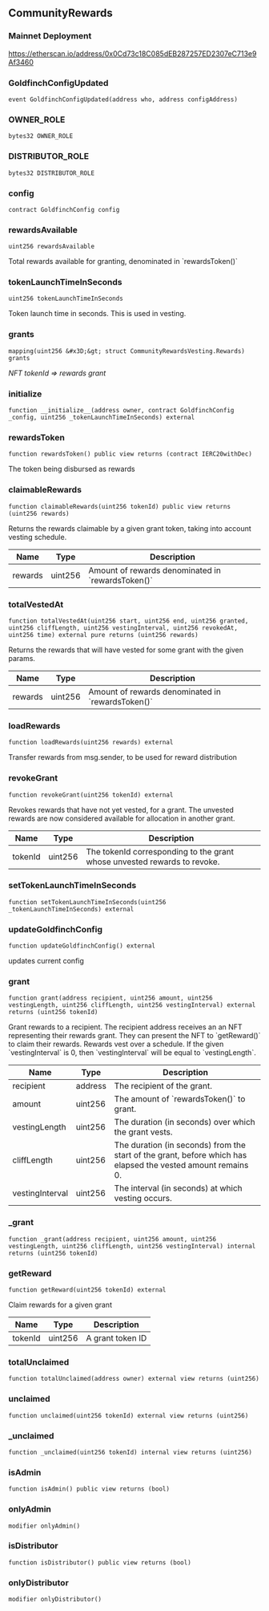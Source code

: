 ## CommunityRewards

### Mainnet Deployment

https://etherscan.io/address/0x0Cd73c18C085dEB287257ED2307eC713e9Af3460

### GoldfinchConfigUpdated

```solidity
event GoldfinchConfigUpdated(address who, address configAddress)
```

### OWNER_ROLE

```solidity
bytes32 OWNER_ROLE
```

### DISTRIBUTOR_ROLE

```solidity
bytes32 DISTRIBUTOR_ROLE
```

### config

```solidity
contract GoldfinchConfig config
```

### rewardsAvailable

```solidity
uint256 rewardsAvailable
```

Total rewards available for granting, denominated in &#x60;rewardsToken()&#x60;

### tokenLaunchTimeInSeconds

```solidity
uint256 tokenLaunchTimeInSeconds
```

Token launch time in seconds. This is used in vesting.

### grants

```solidity
mapping(uint256 &#x3D;&gt; struct CommunityRewardsVesting.Rewards) grants
```

_NFT tokenId &#x3D;&gt; rewards grant_

### __initialize__

```solidity
function __initialize__(address owner, contract GoldfinchConfig _config, uint256 _tokenLaunchTimeInSeconds) external
```

### rewardsToken

```solidity
function rewardsToken() public view returns (contract IERC20withDec)
```

The token being disbursed as rewards

### claimableRewards

```solidity
function claimableRewards(uint256 tokenId) public view returns (uint256 rewards)
```

Returns the rewards claimable by a given grant token, taking into
  account vesting schedule.

| Name | Type | Description |
| ---- | ---- | ----------- |
| rewards | uint256 | Amount of rewards denominated in &#x60;rewardsToken()&#x60; |

### totalVestedAt

```solidity
function totalVestedAt(uint256 start, uint256 end, uint256 granted, uint256 cliffLength, uint256 vestingInterval, uint256 revokedAt, uint256 time) external pure returns (uint256 rewards)
```

Returns the rewards that will have vested for some grant with the given params.

| Name | Type | Description |
| ---- | ---- | ----------- |
| rewards | uint256 | Amount of rewards denominated in &#x60;rewardsToken()&#x60; |

### loadRewards

```solidity
function loadRewards(uint256 rewards) external
```

Transfer rewards from msg.sender, to be used for reward distribution

### revokeGrant

```solidity
function revokeGrant(uint256 tokenId) external
```

Revokes rewards that have not yet vested, for a grant. The unvested rewards are
now considered available for allocation in another grant.

| Name | Type | Description |
| ---- | ---- | ----------- |
| tokenId | uint256 | The tokenId corresponding to the grant whose unvested rewards to revoke. |

### setTokenLaunchTimeInSeconds

```solidity
function setTokenLaunchTimeInSeconds(uint256 _tokenLaunchTimeInSeconds) external
```

### updateGoldfinchConfig

```solidity
function updateGoldfinchConfig() external
```

updates current config

### grant

```solidity
function grant(address recipient, uint256 amount, uint256 vestingLength, uint256 cliffLength, uint256 vestingInterval) external returns (uint256 tokenId)
```

Grant rewards to a recipient. The recipient address receives an
  an NFT representing their rewards grant. They can present the NFT to &#x60;getReward()&#x60;
  to claim their rewards. Rewards vest over a schedule. If the given &#x60;vestingInterval&#x60;
  is 0, then &#x60;vestingInterval&#x60; will be equal to &#x60;vestingLength&#x60;.

| Name | Type | Description |
| ---- | ---- | ----------- |
| recipient | address | The recipient of the grant. |
| amount | uint256 | The amount of &#x60;rewardsToken()&#x60; to grant. |
| vestingLength | uint256 | The duration (in seconds) over which the grant vests. |
| cliffLength | uint256 | The duration (in seconds) from the start of the grant, before which has elapsed the vested amount remains 0. |
| vestingInterval | uint256 | The interval (in seconds) at which vesting occurs. |

### _grant

```solidity
function _grant(address recipient, uint256 amount, uint256 vestingLength, uint256 cliffLength, uint256 vestingInterval) internal returns (uint256 tokenId)
```

### getReward

```solidity
function getReward(uint256 tokenId) external
```

Claim rewards for a given grant

| Name | Type | Description |
| ---- | ---- | ----------- |
| tokenId | uint256 | A grant token ID |

### totalUnclaimed

```solidity
function totalUnclaimed(address owner) external view returns (uint256)
```

### unclaimed

```solidity
function unclaimed(uint256 tokenId) external view returns (uint256)
```

### _unclaimed

```solidity
function _unclaimed(uint256 tokenId) internal view returns (uint256)
```

### isAdmin

```solidity
function isAdmin() public view returns (bool)
```

### onlyAdmin

```solidity
modifier onlyAdmin()
```

### isDistributor

```solidity
function isDistributor() public view returns (bool)
```

### onlyDistributor

```solidity
modifier onlyDistributor()
```

